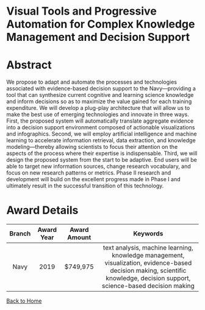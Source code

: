 
Visual Tools and Progressive Automation for Complex Knowledge Management and Decision Support
=============================================================================================

# Abstract


We propose to adapt and automate the processes and technologies associated with evidence-based decision support to the Navy—providing a tool that can synthesize current cognitive and learning science knowledge and inform decisions so as to maximize the value gained for each training expenditure. We will develop a plug-play architecture that will allow us to make the best use of emerging technologies and innovate in three ways. First, the proposed system will automatically translate aggregate evidence into a decision support environment composed of actionable visualizations and infographics. Second, we will employ artificial intelligence and machine learning to accelerate information retrieval, data extraction, and knowledge modeling—thereby allowing scientists to focus their attention on the aspects of the process where their expertise is indispensable. Third, we will design the proposed system from the start to be adaptive. End users will be able to target new information sources, change research vocabulary, and focus on new research patterns or metrics. Phase II research and development will build on the excellent progress made in Phase I and ultimately result in the successful transition of this technology.  

# Award Details

|Branch|Award Year|Award Amount|Keywords|
| :---: | :---: | :---: | :---: |
|Navy|2019|$749,975|text analysis, machine learning, knowledge management, visualization, evidence-based decision making, scientific knowledge, decision support, science-based decision making|
  
  


[Back to Home](https://github.com/chrischow/dod_sbir_awards#1959)